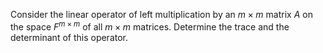 Consider the linear operator of left multiplication by an $m\times m$ matrix $A$ on the space $F^{m\times m}$ of all $m\times m$ matrices. Determine the trace and the determinant of this operator.